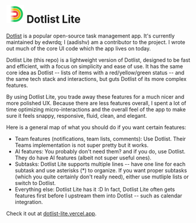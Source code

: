 # ![Dotlist Lite](public/favicon.png) Dotlist Lite

[Dotlist](https://dotlist.edwrdq.xyz/) is a popular open-source task management app. It's currently maintained by edwrdq; I (aadishv) am a contributor to the project. I wrote out much of the core UI code which the app lives on today.

Dotlist Lite (this repo) is a lightweight version of Dotlist, designed to be fast and efficient, with a focus on simplicity and ease of use. It has the same core idea as Dotlist -- lists of items with a red/yellow/green status -- and the same tech stack and interactions, but guts Dotlist of its more complex features.

By using Dotlist Lite, you trade away these features for a much nicer and more polished UX. Because there are less features overall, I spent a lot of time optimizing micro-interactions and the overall feel of the app to make sure it feels snappy, responsive, fluid, clean, and elegant.

Here is a general map of what you should do if you want certain features:

* Team features (notifications, team lists, comments): Use Dotlist. Their Teams implementation is not super pretty but it works.
* AI features: You probably don't need them? and if you do, use Dotlist. They do have AI features (albeit not super useful ones).
* Subtasks: Dotlist Lite supports multiple lines -- have one line for each subtask and use asterisks (*) to organize. If you want proper subtasks (which you quite certainly don't really need), either use mutliple lists or switch to Dotlist.
* Everything else: Dotlist Lite has it :D In fact, Dotlist Lite often gets features first before I upstream them into Dotlist -- such as calendar integration.

Check it out at [dotlist-lite.vercel.app](https://dotlist-lite.vercel.app).
